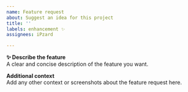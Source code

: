 ```yaml
---
name: Feature request
about: Suggest an idea for this project
title: ''
labels: enhancement ✨
assignees: iPzard

---
```


**✨  Describe the feature**<br />
A clear and concise description of the feature you want.

**Additional context**<br />
Add any other context or screenshots about the feature request here.

